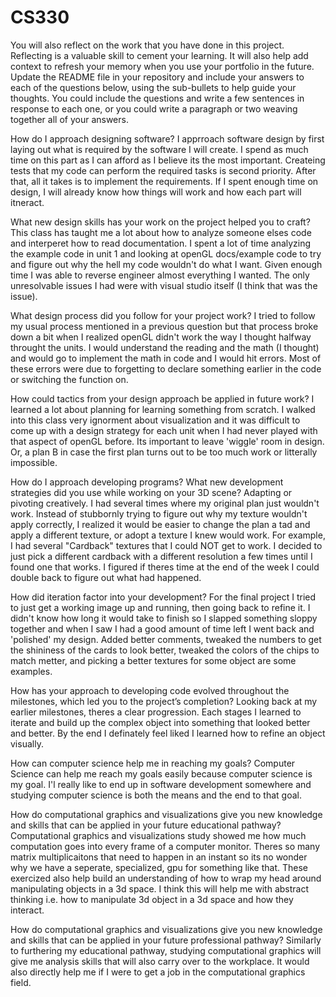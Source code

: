 # CS330
You will also reflect on the work that you have done in this project. Reflecting is a valuable skill to cement your learning. It will also help add context to refresh your memory when you use your portfolio in the future. Update the README file in your repository and include your answers to each of the questions below, using the sub-bullets to help guide your thoughts. You could include the questions and write a few sentences in response to each one, or you could write a paragraph or two weaving together all of your answers.

How do I approach designing software?
I apprroach software design by first laying out what is required by the software I will create. I spend as much time on this part as I can afford as I believe its the most important. Createing tests that my code can perform the required tasks is second priority. After that, all it takes is to implement the requirements. If I spent enough time on design, I will already know how things will work and how each part will itneract.

What new design skills has your work on the project helped you to craft?
This class has taught me a lot about how to analyze someone elses code and interperet how to read documentation. I spent a lot of time analyzing the example code in unit 1 and looking at openGL docs/example code to try and figure out why the hell my code wouldn't do what I want. Given enough time I was able to reverse engineer almost everything I wanted. The only unresolvable issues I had were with visual studio itself (I think that was the issue).

What design process did you follow for your project work?
I tried to follow my usual process mentioned in a previous question but that process broke down a bit when I realized openGL didn't work the way I thought halfway throught the units. I would understand the reading and the math (I thought) and would go to implement the math in code and I would hit errors. Most of these errors were due to forgetting to declare something earlier in the code or switching the function on.

How could tactics from your design approach be applied in future work?
I learned a lot about planning for learning something from scratch. I walked into this class very ignorment about visualization and it was difficult to come up with a design strategy for each unit when I had never played with that aspect of openGL before. Its important to leave 'wiggle' room in design. Or, a plan B in case the first plan turns out to be too much work or litterally impossible.

How do I approach developing programs?
What new development strategies did you use while working on your 3D scene?
Adapting or pivoting creatively. I had several times where my original plan just wouldn't work. Instead of stubbornly trying to figure out why my texture wouldn't apply correctly, I realized it would be easier to change the plan a tad and apply a different texture, or adopt a texture I knew would work. For example, I had several "Cardback" textures that I could NOT get to work. I decided to just pick a different cardback with a different resolution a few times until I found one that works. I figured if theres time at the end of the week I could double back to figure out what had happened.

How did iteration factor into your development?
For the final project I tried to just get a working image up and running, then going back to refine it. I didn't know how long it would take to finish so I slapped something sloppy together and when I saw I had a good amount of time left I went back and 'polished' my design. Added better comments, tweaked the numbers to get the shininess of the cards to look better, tweaked the colors of the chips to match metter, and picking a better textures for some object are some examples.


How has your approach to developing code evolved throughout the milestones, which led you to the project’s completion?
Looking back at my earlier milestones, theres a clear progression. Each stages I learned to iterate and build up the complex object into something that looked better and better. By the end I definately feel liked I learned how to refine an object visually.

How can computer science help me in reaching my goals?
Computer Science can help me reach my goals easily because computer science is my goal. I'l really like to end up in software development somewhere and studying computer science is both the means and the end to that goal.

How do computational graphics and visualizations give you new knowledge and skills that can be applied in your future educational pathway?
Computational graphics and visualizations study showed me how much computation goes into every frame of a computer monitor. Theres so many matrix multiplicaitons that need to happen in an instant so its no wonder why we have a seperate, specialized, gpu for something like that. These exercized also help build an understanding of how to wrap my head around manipulating objects in a 3d space. I think this will help me with abstract thinking i.e. how to manipulate 3d object in a 3d space and how they interact.

How do computational graphics and visualizations give you new knowledge and skills that can be applied in your future professional pathway?
Similarly to furthering my educational pathway, studying computational graphics will give me analysis skills that will also carry over to the workplace. It would also directly help me if I were to get a job in the computational graphics field.

